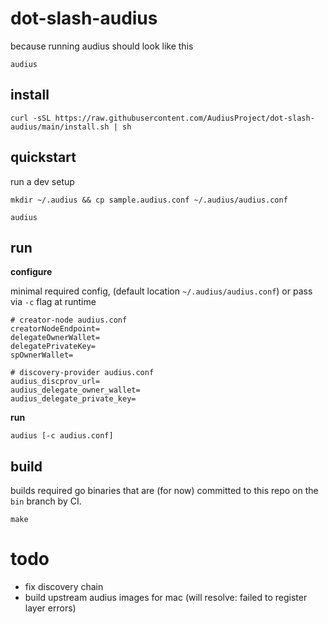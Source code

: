 # dot-slash-audius

because running audius should look like this
```
audius
```

## install

```
curl -sSL https://raw.githubusercontent.com/AudiusProject/dot-slash-audius/main/install.sh | sh
```

## quickstart

run a dev setup

```
mkdir ~/.audius && cp sample.audius.conf ~/.audius/audius.conf

audius
```

## run

**configure**

minimal required config, (default location `~/.audius/audius.conf`) or pass via `-c` flag at runtime

```
# creator-node audius.conf
creatorNodeEndpoint=
delegateOwnerWallet=
delegatePrivateKey=
spOwnerWallet=
```

```
# discovery-provider audius.conf
audius_discprov_url=
audius_delegate_owner_wallet=
audius_delegate_private_key=
```

**run**
```
audius [-c audius.conf]
```

## build

builds required go binaries that are (for now) committed to this repo on the `bin` branch by CI.

```
make
```

# todo

- fix discovery chain
- build upstream audius images for mac (will resolve: failed to register layer errors)
